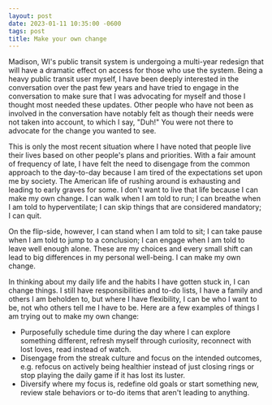 ```yaml
---
layout: post
date: 2023-01-11 10:35:00 -0600
tags: post
title: Make your own change
---
```


Madison, WI's public transit system is undergoing a multi-year redesign that will have a dramatic effect on access for those who use the system. Being a heavy public transit user myself, I have been deeply interested in the conversation over the past few years and have tried to engage in the conversation to make sure that I was advocating for myself and those I thought most needed these updates. Other people who have not been as involved in the conversation have notably felt as though their needs were not taken into account, to which I say, "Duh!" You were not there to advocate for the change you wanted to see.

This is only the most recent situation where I have noted that people live their lives based on other people's plans and priorities. With a fair amount of frequency of late, I have felt the need to disengage from the common approach to the day-to-day because I am tired of the expectations set upon me by society. The American life of rushing around is exhausting and leading to early graves for some. I don't want to live that life because I can make my own change. I can walk when I am told to run; I can breathe when I am told to hyperventilate; I can skip things that are considered mandatory; I can quit.

On the flip-side, however, I can stand when I am told to sit; I can take pause when I am told to jump to a conclusion; I can engage when I am told to leave well enough alone. These are my choices and every small shift can lead to big differences in my personal well-being. I can make my own change.

In thinking about my daily life and the habits I have gotten stuck in, I can change things. I still have responsibilities and to-do lists, I have a family and others I am beholden to, but where I have flexibility, I can be who I want to be, not who others tell me I have to be. Here are a few examples of things I am trying out to make my own change:

- Purposefully schedule time during the day where I can explore something different, refresh myself through curiosity, reconnect with lost loves, read instead of watch.
- Disengage from the streak culture and focus on the intended outcomes, e.g. refocus on actively being healthier instead of just closing rings or stop playing the daily game if it has lost its luster.
- Diversify where my focus is, redefine old goals or start something new, review stale behaviors or to-do items that aren't leading to anything.